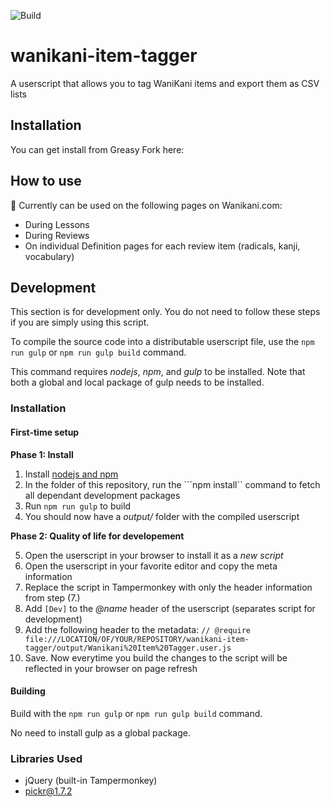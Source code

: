 ![Build](https://github.com/kevinta893/wanikani-item-tagger/workflows/Build/badge.svg)

# wanikani-item-tagger
A userscript that allows you to tag WaniKani items and export them as CSV lists

## Installation

You can get install from Greasy Fork here: <TBD>

## How to use

🚧 Currently can be used on the following pages on Wanikani.com:

* During Lessons
* During Reviews
* On individual Definition pages for each review item (radicals, kanji, vocabulary)

## Development

This section is for development only. You do not need to follow these steps if you are simply using this script.

To compile the source code into a distributable userscript file, use the ```npm run gulp``` or ```npm run gulp build``` command.

This command requires *nodejs*, *npm*, and *gulp* to be installed. Note that both a global and local package of gulp needs to be installed.

### Installation

#### First-time setup

**Phase 1: Install**

1. Install [nodejs and npm](https://nodejs.org/)
2. In the folder of this repository, run the ```npm install`` command to fetch all dependant development packages
3. Run ```npm run gulp``` to build
4. You should now have a *output/* folder with the compiled userscript

**Phase 2: Quality of life for developement**

5. Open the userscript in your browser to install it as a *new script*
6. Open the userscript in your favorite editor and copy the meta information
7. Replace the script in Tampermonkey with only the header information from step (7.)
8. Add ```[Dev]``` to the *@name* header of the userscript (separates script for development)
9. Add the following header to the metadata: ```// @require     file:///LOCATION/OF/YOUR/REPOSITORY/wanikani-item-tagger/output/Wanikani%20Item%20Tagger.user.js```
10. Save. Now everytime you build the changes to the script will be reflected in your browser on page refresh

#### Building

Build with the ```npm run gulp``` or ```npm run gulp build``` command.

No need to install gulp as a global package.

### Libraries Used

* jQuery (built-in Tampermonkey)
* [pickr@1.7.2](https://github.com/Simonwep/pickr)

